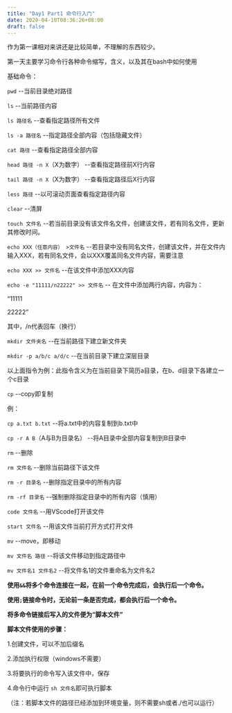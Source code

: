 ```yaml
---
title: "Day1 Part1 命令行入门"
date: 2020-04-10T08:36:26+08:00
draft: false
---
```


作为第一课相对来讲还是比较简单，不理解的东西较少。

第一天主要学习命令行各种命令缩写，含义，以及其在bash中如何使用

基础命令：

`pwd` --当前目录绝对路径

`ls` --当前路径内容

`ls 路径名` --查看指定路径所有文件

`ls -a 路径名` --指定路径全部内容（包括隐藏文件）

`cat 路径` --查看指定路径全部内容

`head 路径 -n X`（X为数字） --查看指定路径前X行内容

`tail 路径 -n X`（X为数字） --查看指定路径后X行内容

`less 路径` --以可滚动页面查看指定路径内容

`clear` --清屏

`touch 文件名` --若当前目录没有该文件名文件，创建该文件，若有同名文件，更新其修改时间。

`echo XXX（任意内容） >文件名` --若目录中没有同名文件，创建该文件，并在文件内输入XXX，若有同名文件，会以XXX覆盖同名文件内容，需要注意

`echo XXX >> 文件名` --在该文件中添加XXX内容

`echo -e "11111/n22222" >> 文件名` -- 在文件中添加两行内容，内容为：

“11111

22222”

其中，/n代表回车（换行）

`mkdir 文件夹名` --在当前路径下建立新文件夹

`mkdir -p a/b/c a/d/c` --在当前目录下建立深层目录

以上面指令为例：此指令含义为在当前目录下简历a目录，在b、d目录下各建立一个c目录

`cp` --copy即复制

例：

`cp a.txt b.txt` --将a.txt中的内容复制到b.txt中

`cp -r A B`（A与B为目录名） --将A目录中全部内容复制到B目录中

`rm` --删除

`rm 文件名` --删除当前路径下该文件

`rm -r 目录名` --删除指定目录中的所有内容

`rm -rf 目录名` --强制删除指定目录中的所有内容（慎用）    

`code 文件名` --用VScode打开该文件

`start 文件名` --用该文件当前打开方式打开文件

`mv` --move，即移动

`mv 文件名 路径` --将该文件移动到指定路径中

`mv 文件名1 文件名2` --将文件名1的文件重命名为文件名2

**使用`&&`将多个命令连接在一起，在前一个命令完成后，会执行后一个命令。**

**使用`;`链接命令时，无论前一条是否完成，都会执行后一个命令。**

**将多命令链接后写入的文件便为“脚本文件”**

**脚本文件使用的步骤：**

1.创建文件，可以不加后缀名

2.添加执行权限（windows不需要）

3.将要执行的命令写入该文件中，保存

4.命令行中运行 `sh 文件名`即可执行脚本

（注：若脚本文件的路径已经添加到环境变量，则不需要sh或者./也可以运行）